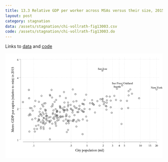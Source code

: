 ```yaml
---
title: 13.3 Relative GDP per worker across MSAs versus their size, 2015
layout: post
category: stagnation
data: /assets/stagnation/chi-vollrath-fig13003.csv
code: /assets/stagnation/chi-vollrath-fig13003.do
---
```


Links to [data](/assets/stagnation/chi-vollrath-fig13003.csv) and [code](/assets/stagnation/chi-vollrath-fig13003.do) 

![13.3 Relative GDP per worker across MSAs versus their size, 2015](/assets/stagnation/chi-vollrath-fig13003.png)
